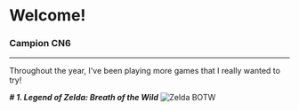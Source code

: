 # Welcome!
### Campion CN6
---
Throughout the year, I've been playing more games that I really wanted to try!


***# 1. Legend of Zelda: Breath of the Wild***
![Zelda BOTW](https://upload.wikimedia.org/wikipedia/en/c/c6/The_Legend_of_Zelda_Breath_of_the_Wild.jpg)
